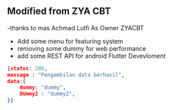 ## Modified from ZYA CBT
-thanks to mas Achmad Lutfi As Owner ZYACBT
- Add some menu for featuring system
- removing some dummy for web performance
- add some REST API for android Flutter Devevloment
```json
{status: 200,
message : "Pengambilan data berhasil",
data:{
    dummy: "dummy",
    DUmmy2 : "dummy2",
}}
``` 